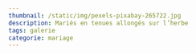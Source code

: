 ```yaml
---
thumbnail: /static/img/pexels-pixabay-265722.jpg
description: Mariés en tenues allongés sur l’herbe
tags: galerie
categorie: mariage
---
```


